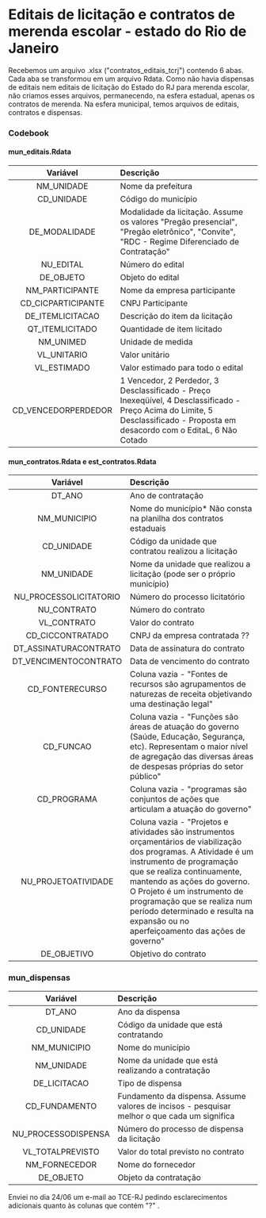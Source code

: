 # Editais de licitação e contratos de merenda escolar - estado do Rio de Janeiro

Recebemos um arquivo .xlsx ("contratos_editais_tcrj") contendo 6 abas. Cada aba se transformou em um arquivo Rdata. Como não havia dispensas de editais nem editais de licitação do Estado do RJ para merenda escolar, não criamos esses arquivos, permanecendo, na esfera estadual, apenas os contratos de merenda. Na esfera municipal, temos arquivos de editais, contratos e dispensas.

### Codebook

#### mun_editais.Rdata

| Variável | Descrição|
|:--:|:--|
|NM_UNIDADE| Nome da prefeitura |
|CD_UNIDADE| Código do município |
|DE_MODALIDADE| Modalidade da licitação. Assume os valores "Pregão presencial", "Pregão eletrônico", "Convite", "RDC - Regime Diferenciado de Contratação"|
|NU_EDITAL| Número do edital |
|DE_OBJETO| Objeto do edital |
|NM_PARTICIPANTE| Nome da empresa participante |
|CD_CICPARTICIPANTE| CNPJ Participante |
|DE_ITEMLICITACAO| Descrição do item da licitação |
|QT_ITEMLICITADO| Quantidade de item licitado |
|NM_UNIMED| Unidade de medida |
|VL_UNITARIO| Valor unitário |
|VL_ESTIMADO| Valor estimado para todo o edital |
|CD_VENCEDORPERDEDOR| 1 Vencedor, 2 Perdedor, 3 Desclassificado - Preço Inexeqüível, 4 Desclassificado - Preço Acima do Limite, 5  Desclassificado - Proposta em desacordo com o EditaL, 6  Não Cotado |

#### mun_contratos.Rdata e est_contratos.Rdata

| Variável | Descrição|
|:--:|:--|
|DT_ANO| Ano de contratação|
|NM_MUNICIPIO| Nome do município* Não consta na planilha dos contratos estaduais |
|CD_UNIDADE| Código da unidade que contratou realizou a licitação |
|NM_UNIDADE| Nome da unidade que realizou a licitação (pode ser o próprio município) |
|NU_PROCESSOLICITATORIO| Número do processo licitatório |
|NU_CONTRATO| Número do contrato |
|VL_CONTRATO| Valor do contrato |
|CD_CICCONTRATADO| CNPJ da empresa contratada ?? |
|DT_ASSINATURACONTRATO| Data de assinatura do contrato |
|DT_VENCIMENTOCONTRATO| Data de vencimento do contrato |
|CD_FONTERECURSO| Coluna vazia - "Fontes de recursos são agrupamentos de naturezas de receita objetivando uma destinação legal" |
|CD_FUNCAO| Coluna vazia - "Funções são áreas de atuação do governo (Saúde, Educação, Segurança, etc). Representam o maior nível de agregação das diversas áreas de despesas próprias do setor público" |
|CD_PROGRAMA| Coluna vazia - "programas são conjuntos de ações que articulam a atuação do governo"|
|NU_PROJETOATIVIDADE| Coluna vazia - "Projetos e atividades são instrumentos orçamentários de viabilização dos programas. A Atividade é um instrumento de programação que se realiza continuamente, mantendo as ações do governo. O Projeto é um instrumento de programação que se realiza num período determinado e resulta na expansão ou no aperfeiçoamento das ações de governo" |
|DE_OBJETIVO| Objetivo do contrato |

### mun_dispensas

| Variável | Descrição|
|:--:|:--|
|DT_ANO| Ano da dispensa |
|CD_UNIDADE| Código da unidade que está contratando |
|NM_MUNICIPIO| Nome do município |
|NM_UNIDADE| Nome da unidade que está realizando a contratação |
|DE_LICITACAO| Tipo de dispensa|
|CD_FUNDAMENTO| Fundamento da dispensa. Assume valores de incisos - pesquisar melhor o que cada um significa |
|NU_PROCESSODISPENSA| Número do processo de dispensa da licitação |
|VL_TOTALPREVISTO| Valor do total previsto no contrato |
|NM_FORNECEDOR| Nome do fornecedor |
|DE_OBJETO| Objeto da contratação |

Enviei no dia 24/06 um e-mail ao TCE-RJ pedindo esclarecimentos adicionais quanto às colunas que contém "?" .
